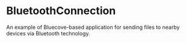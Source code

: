# BluetoothConnection
An example of Bluecove-based application for sending files to nearby devices via Bluetooth technology.
